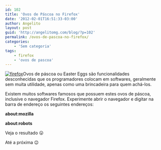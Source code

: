 ```yaml
---
id: 102
title: 'Ovos de Páscoa no Firefox'
date: '2012-02-01T16:51:33-03:00'
author: Angelito
layout: post
guid: 'http://angelitomg.com/blog/?p=102'
permalink: /ovos-de-pascoa-no-firefox/
categories:
    - 'Sem categoria'
tags:
    - firefox
    - 'ovos de pascoa'
---
```


[![](http://angelitomg.github.io/wp-content/uploads/2012/02/firefox.png "firefox")](http://angelitomg.github.io/wp-content/uploads/2012/02/firefox.png)Ovos de páscoa ou Easter Eggs são funcionalidades desconhecidas que os programadores colocam em softwares, geralmente sem muita utilidade, apenas como uma brincadeira para quem achá-los.

Existem muitos softwares famosos que possuem estes ovos de páscoa, inclusive o navegador Firefox. Experimente abrir o navegador e digitar na barra de endereço os seguintes endereços:

**about:mozilla**

**about:robots**

Veja o resultado 😛

Até a próxima 😉